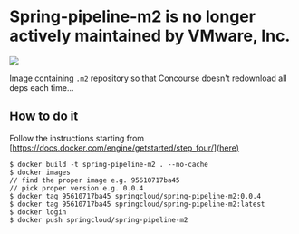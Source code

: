 # Spring-pipeline-m2 is no longer actively maintained by VMware, Inc.

[![](https://images.microbadger.com/badges/image/springcloud/spring-pipeline-m2.svg)](https://microbadger.com/images/springcloud/spring-pipeline-m2 "Get your own image badge on microbadger.com")

Image containing `.m2` repository so that Concourse doesn't redownload all deps each time...

## How to do it

Follow the instructions starting from [https://docs.docker.com/engine/getstarted/step_four/](here)

```
$ docker build -t spring-pipeline-m2 . --no-cache
$ docker images
// find the proper image e.g. 95610717ba45
// pick proper version e.g. 0.0.4
$ docker tag 95610717ba45 springcloud/spring-pipeline-m2:0.0.4
$ docker tag 95610717ba45 springcloud/spring-pipeline-m2:latest
$ docker login
$ docker push springcloud/spring-pipeline-m2
```
